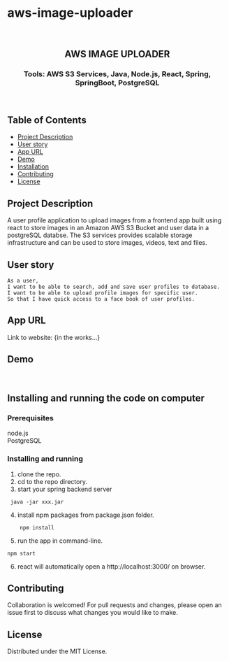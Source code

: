# aws-image-uploader

<br />
<p align="center">

<!-- <img src="https://avatars2.githubusercontent.com/u/59339564?v=4"  alt="profile picture" width="150" height="150"> -->

<h2 align="center">AWS IMAGE UPLOADER</h2>

<h3 align="center">
 Tools: AWS S3 Services, Java, Node.js, React, Spring, SpringBoot, PostgreSQL

</h3>
<br />
</p>

## Table of Contents

- [Project Description](#project-description)
- [User story](#user-story)
- [App URL](#app-url)
- [Demo](#demo)
- [Installation](#installation)
- [Contributing](#contributing)
- [License](#license)

## Project Description

A user profile application to upload images from a frontend app built using react to store images in an Amazon AWS S3 Bucket and user data in a postgreSQL databse. The S3 services provides scalable storage infrastructure and can be used to store images, videos, text and files.

## User story

```
As a user,
I want to be able to search, add and save user profiles to database.
I want to be able to upload profile images for specific user.
So that I have quick access to a face book of user profiles.
```

## App URL

Link to website: {in the works...}

## Demo

<!-- <img src="http://g.recordit.co/7lhiyLWmwI.gif"  width="900" height="500"> -->

<br>

## Installing and running the code on computer

### Prerequisites

node.js  
 PostgreSQL

### Installing and running

1. clone the repo.
2. cd to the repo directory.
3. start your spring backend server
```
 java -jar xxx.jar
```
4. install npm packages from package.json folder.
```
    npm install
```
5. run the app in command-line.
```
npm start
```
6.  react will automatically open a http://localhost:3000/ on browser.

## Contributing

Collaboration is welcomed! For pull requests and changes, please open an issue first to discuss what changes you would like to make.

## License

Distributed under the MIT License.
```
